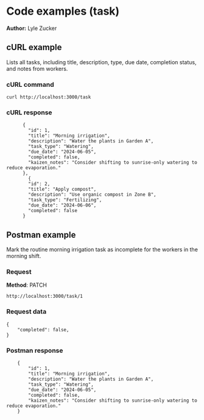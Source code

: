 # Code examples (task)

**Author:** Lyle Zucker

## cURL example

Lists all tasks, including title, description, type, due date, completion status, and notes from workers.

### cURL command

```shell
curl http://localhost:3000/task
```

### cURL response

```shell
      {
        "id": 1,
        "title": "Morning irrigation",
        "description": "Water the plants in Garden A",
        "task_type": "Watering",
        "due_date": "2024-06-05",
        "completed": false,
        "kaizen_notes": "Consider shifting to sunrise-only watering to reduce evaporation."
      },
        {
        "id": 2,
        "title": "Apply compost",
        "description": "Use organic compost in Zone B",
        "task_type": "Fertilizing",
        "due_date": "2024-06-06",
        "completed": false
      }
```

## Postman example

Mark the routine morning irrigation task as incomplete for the workers in the morning shift.

### Request

**Method**: PATCH

```shell
http://localhost:3000/task/1
```

### Request data

```shell
{
    "completed": false,
}
```

### Postman response

```shell
    {
        "id": 1,
        "title": "Morning irrigation",
        "description": "Water the plants in Garden A",
        "task_type": "Watering",
        "due_date": "2024-06-05",
        "completed": false,
        "kaizen_notes": "Consider shifting to sunrise-only watering to reduce evaporation."
    }
```
